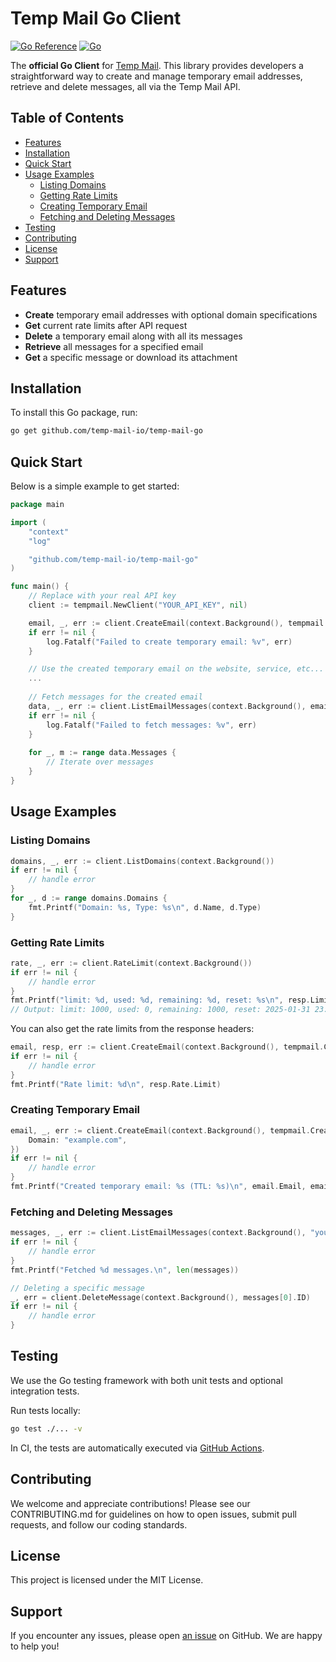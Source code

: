 # Temp Mail Go Client
[![Go Reference](https://pkg.go.dev/badge/github.com/temp-mail-io/temp-mail-go.svg)](https://pkg.go.dev/github.com/temp-mail-io/temp-mail-go)
[![Go](https://github.com/temp-mail-io/temp-mail-go/actions/workflows/test.yml/badge.svg)](https://github.com/temp-mail-io/temp-mail-go/actions)

The **official Go Client** for [Temp Mail](https://temp-mail.io). This library provides developers a straightforward way to create and manage temporary email addresses, retrieve and delete messages, all via the Temp Mail API.

## Table of Contents
- [Features](#features)
- [Installation](#installation)
- [Quick Start](#quick-start)
- [Usage Examples](#usage-examples)
    - [Listing Domains](#listing-domains)
    - [Getting Rate Limits](#getting-rate-limits)
    - [Creating Temporary Email](#creating-temporary-email)
    - [Fetching and Deleting Messages](#fetching-and-deleting-messages)
- [Testing](#testing)
- [Contributing](#contributing)
- [License](#license)
- [Support](#support)

## Features
- **Create** temporary email addresses with optional domain specifications
- **Get** current rate limits after API request
- **Delete** a temporary email along with all its messages
- **Retrieve** all messages for a specified email
- **Get** a specific message or download its attachment

## Installation
To install this Go package, run:
```bash
go get github.com/temp-mail-io/temp-mail-go
```

## Quick Start
Below is a simple example to get started:
```go
package main

import (
	"context"
	"log"

	"github.com/temp-mail-io/temp-mail-go"
)

func main() {
	// Replace with your real API key
	client := tempmail.NewClient("YOUR_API_KEY", nil)

	email, _, err := client.CreateEmail(context.Background(), tempmail.CreateEmailOptions{})
	if err != nil {
		log.Fatalf("Failed to create temporary email: %v", err)
	}

    // Use the created temporary email on the website, service, etc...
	...
	
	// Fetch messages for the created email
    data, _, err := client.ListEmailMessages(context.Background(), email.Email)
	if err != nil {
        log.Fatalf("Failed to fetch messages: %v", err)
    }
	
	for _, m := range data.Messages {
		// Iterate over messages
    }
}
```

## Usage Examples
### Listing Domains
```go
domains, _, err := client.ListDomains(context.Background())
if err != nil {
    // handle error
}
for _, d := range domains.Domains {
    fmt.Printf("Domain: %s, Type: %s\n", d.Name, d.Type)
}
```

### Getting Rate Limits
```go
rate, _, err := client.RateLimit(context.Background())
if err != nil {
    // handle error
}
fmt.Printf("limit: %d, used: %d, remaining: %d, reset: %s\n", resp.Limit, resp.Used, resp.Remaining, resp.Reset)
// Output: limit: 1000, used: 0, remaining: 1000, reset: 2025-01-31 23:59:59 +0000 UTC
```

You can also get the rate limits from the response headers:
```go
email, resp, err := client.CreateEmail(context.Background(), tempmail.CreateEmailOptions{})
if err != nil {
    // handle error
}
fmt.Printf("Rate limit: %d\n", resp.Rate.Limit)
```

### Creating Temporary Email
```go
email, _, err := client.CreateEmail(context.Background(), tempmail.CreateEmailOptions{
	Domain: "example.com",
})
if err != nil {
    // handle error
}
fmt.Printf("Created temporary email: %s (TTL: %s)\n", email.Email, email.TTL)
```

### Fetching and Deleting Messages
```go
messages, _, err := client.ListEmailMessages(context.Background(), "your_email@example.com")
if err != nil {
    // handle error
}
fmt.Printf("Fetched %d messages.\n", len(messages))

// Deleting a specific message
_, err = client.DeleteMessage(context.Background(), messages[0].ID)
if err != nil {
    // handle error
}
```

## Testing
We use the Go testing framework with both unit tests and optional integration tests.

Run tests locally:
```bash
go test ./... -v
```

In CI, the tests are automatically executed via [GitHub Actions](https://github.com/temp-mail-io/temp-mail-go/actions).

## Contributing
We welcome and appreciate contributions! Please see our CONTRIBUTING.md for guidelines on how to open issues, submit pull requests, and follow our coding standards.

## License
This project is licensed under the MIT License.

## Support
If you encounter any issues, please open [an issue](https://github.com/temp-mail-io/temp-mail-go/issues) on GitHub. We are happy to help you!
